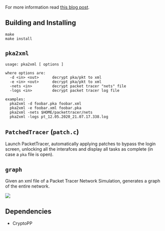 For more information read [this blog post](https://mircodezorzi.github.io/posts/packettracer/).

## Building and Installing
```
make
make install
```

## `pka2xml`
```
usage: pka2xml [ options ]

where options are:
  -d <in> <out>      decrypt pka/pkt to xml
  -e <in> <out>      decrypt pka/pkt to xml
  -nets <in>         decrypt packet tracer "nets" file
  -logs <in>         decrypt packet tracer log file

examples:
  pka2xml -d foobar.pka foobar.xml
  pka2xml -e foobar.xml foobar.pka
  pka2xml -nets $HOME/packettracer/nets
  pka2xml -logs pt_12.05.2020_21.07.17.338.log
```

## `PatchedTracer` (`patch.c`)
Launch PacketTracer, automatically applying patches to bypass the login screen, unlocking all the interafces and display all tasks as complete (in case a `pka` file is open).

## `graph`
Given an xml file of a Packet Tracer Network Simulation, generates a graph of the entire network.

![](https://raw.githubusercontent.com/mircodezorzi/pka2xml/master/examples/network.png)

## Dependencies
- CryptoPP

